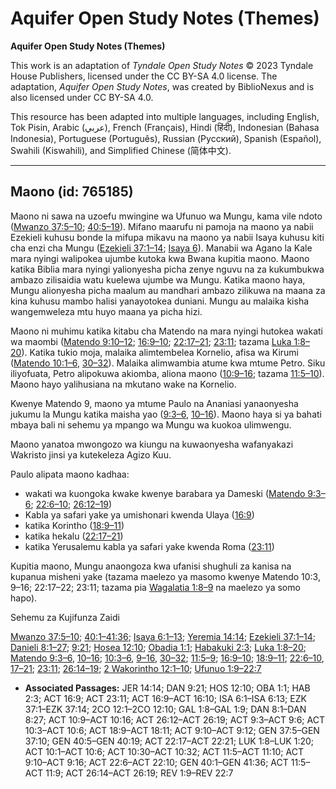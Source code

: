 # Aquifer Open Study Notes (Themes)

**Aquifer Open Study Notes (Themes)**

This work is an adaptation of *Tyndale Open Study Notes* © 2023 Tyndale House Publishers, licensed under the CC BY\-SA 4\.0 license. The adaptation, *Aquifer Open Study Notes*, was created by BiblioNexus and is also licensed under CC BY\-SA 4\.0\.

This resource has been adapted into multiple languages, including English, Tok Pisin, Arabic (عربي), French (Français), Hindi (हिंदी), Indonesian (Bahasa Indonesia), Portuguese (Português), Russian (Русский), Spanish (Español), Swahili (Kiswahili), and Simplified Chinese (简体中文).



--------------------------------

## Maono (id: 765185)

Maono ni sawa na uzoefu mwingine wa Ufunuo wa Mungu, kama vile ndoto ([Mwanzo 37:5–10](https://ref.ly/Gen37:5-Gen37:10); [40:5–19](https://ref.ly/Gen40:5-Gen40:19)). Mifano maarufu ni pamoja na maono ya nabii Ezekieli kuhusu bonde la mifupa mikavu na maono ya nabii Isaya kuhusu kiti cha enzi cha Mungu ([Ezekieli 37:1–14](https://ref.ly/Ezek37:1-Ezek37:14); [Isaya 6](https://ref.ly/Isa6:1-Isa6:13)). Manabii wa Agano la Kale mara nyingi walipokea ujumbe kutoka kwa Bwana kupitia maono. Maono katika Biblia mara nyingi yalionyesha picha zenye nguvu na za kukumbukwa ambazo zilisaidia watu kuelewa ujumbe wa Mungu. Katika maono haya, Mungu alionyesha picha maalum au mandhari ambazo zilikuwa na maana za kina kuhusu mambo halisi yanayotokea duniani. Mungu au malaika kisha wangemweleza mtu huyo maana ya picha hizi.

Maono ni muhimu katika kitabu cha Matendo na mara nyingi hutokea wakati wa maombi ([Matendo 9:10–12](https://ref.ly/Acts9:10-Acts9:12); [16:9–10](https://ref.ly/Acts16:9); [22:17–21](https://ref.ly/Acts22:17-Acts22:21); [23:11](https://ref.ly/Acts23:11); tazama [Luka 1:8–20](https://ref.ly/Luke1:8-Luke1:20)). Katika tukio moja, malaika alimtembelea Kornelio, afisa wa Kirumi ([Matendo 10:1–6](https://ref.ly/Acts10:1-Acts10:6), [30–32](https://ref.ly/Acts10:30-Acts10:32)). Malaika alimwambia atume kwa mtume Petro. Siku iliyofuata, Petro alipokuwa akiomba, aliona maono ([10:9–16](https://ref.ly/Acts10:9-Acts10:16); tazama [11:5–10](https://ref.ly/Acts11:5-Acts11:10)). Maono hayo yalihusiana na mkutano wake na Kornelio.

Kwenye Matendo 9, maono ya mtume Paulo na Ananiasi yanaonyesha jukumu la Mungu katika maisha yao ([9:3–6](https://ref.ly/Acts9:3-Acts9:6), [10–16](https://ref.ly/Acts9:10-Acts9:16)). Maono haya si ya bahati mbaya bali ni sehemu ya mpango wa Mungu wa kuokoa ulimwengu.

Maono yanatoa mwongozo wa kiungu na kuwaonyesha wafanyakazi Wakristo jinsi ya kutekeleza Agizo Kuu.

Paulo alipata maono kadhaa:

* wakati wa kuongoka kwake kwenye barabara ya Dameski ([Matendo 9:3–6](https://ref.ly/Acts9:3-Acts9:6); [22:6–10](https://ref.ly/Acts22:6-Acts22:10); [26:12–19](https://ref.ly/Acts26:12-Acts26:19))
* Kabla ya safari yake ya umishonari kwenda Ulaya ([16:9](https://ref.ly/Acts16:9))
* katika Korintho ([18:9–11](https://ref.ly/Acts18:9-Acts18:11))
* katika hekalu ([22:17–21](https://ref.ly/Acts22:17-Acts22:21))
* katika Yerusalemu kabla ya safari yake kwenda Roma ([23:11](https://ref.ly/Acts23:11))

Kupitia maono, Mungu anaongoza kwa ufanisi shughuli za kanisa na kupanua misheni yake (tazama maelezo ya masomo kwenye Matendo 10:3, 9–16; 22:17–22; 23:11; tazama pia [Wagalatia 1:8–9](https://ref.ly/Gal1:8-Gal1:9) na maelezo ya somo hapo).

Sehemu za Kujifunza Zaidi

[Mwanzo 37:5–10](https://ref.ly/Gen37:5-Gen37:10); [40:1–41:36](https://ref.ly/Gen40:1-Gen41:36); [Isaya 6:1–13](https://ref.ly/Isa6:1-Isa6:13); [Yeremia 14:14](https://ref.ly/Jer14:14); [Ezekieli 37:1–14](https://ref.ly/Ezek37:1-Ezek37:14); [Danieli 8:1–27](https://ref.ly/Dan8:1-Dan8:27); [9:21](https://ref.ly/Dan9:21); [Hosea 12:10](https://ref.ly/Hos12:10); [Obadia 1:1](https://ref.ly/Obad1:1); [Habakuki 2:3](https://ref.ly/Hab2:3); [Luka 1:8–20](https://ref.ly/Luke1:8-Luke1:20); [Matendo 9:3–6](https://ref.ly/Acts9:3-Acts9:6), [10–16](https://ref.ly/Acts9:10-Acts9:16); [10:3–6](https://ref.ly/Acts10:3-Acts10:6), [9–16](https://ref.ly/Acts10:9-Acts10:16), [30–32](https://ref.ly/Acts10:30-Acts10:32); [11:5–9](https://ref.ly/Acts11:5-Acts11:9); [16:9–10](https://ref.ly/Acts16:9-Acts16:10); [18:9–11](https://ref.ly/Acts18:9-Acts18:11); [22:6–10](https://ref.ly/Acts22:6-Acts22:10), [17–21](https://ref.ly/Acts22:17-Acts22:21); [23:11](https://ref.ly/Acts23:11); [26:14–19](https://ref.ly/Acts26:14-Acts26:19); [2 Wakorintho 12:1–10](https://ref.ly/2Cor12:1-2Cor12:10); [Ufunuo 1:9–22:7](https://ref.ly/Rev1:9-Rev22:7)

* **Associated Passages:** JER 14:14; DAN 9:21; HOS 12:10; OBA 1:1; HAB 2:3; ACT 16:9; ACT 23:11; ACT 16:9–ACT 16:10; ISA 6:1–ISA 6:13; EZK 37:1–EZK 37:14; 2CO 12:1–2CO 12:10; GAL 1:8–GAL 1:9; DAN 8:1–DAN 8:27; ACT 10:9–ACT 10:16; ACT 26:12–ACT 26:19; ACT 9:3–ACT 9:6; ACT 10:3–ACT 10:6; ACT 18:9–ACT 18:11; ACT 9:10–ACT 9:12; GEN 37:5–GEN 37:10; GEN 40:5–GEN 40:19; ACT 22:17–ACT 22:21; LUK 1:8–LUK 1:20; ACT 10:1–ACT 10:6; ACT 10:30–ACT 10:32; ACT 11:5–ACT 11:10; ACT 9:10–ACT 9:16; ACT 22:6–ACT 22:10; GEN 40:1–GEN 41:36; ACT 11:5–ACT 11:9; ACT 26:14–ACT 26:19; REV 1:9–REV 22:7

